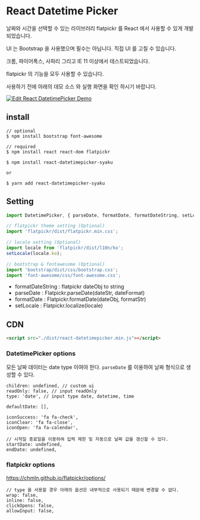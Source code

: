 # React Datetime Picker

날짜와 시간을 선택할 수 있는 라이브러리 flatpickr 를 React 에서 사용할 수 있게 개발되었습니다.

UI 는 Bootstrap 을 사용했으며 필수는 아닙니다. 직접 UI 를 고칠 수 있습니다.

크롬, 파이어폭스, 사파리 그리고 IE 11 이상에서 테스트되었습니다.

flatpickr 의 기능을 모두 사용할 수 있습니다.

사용하기 전에 아래의 데모 소스 와 실행 화면을 확인 하시기 바랍니다.

[![Edit React DatetimePicker Demo](https://codesandbox.io/static/img/play-codesandbox.svg)](https://codesandbox.io/s/v64l7r7mr5)

## install

```
// optional
$ npm install bootstrap font-awesome

// required
$ npm install react react-dom flatpickr

$ npm install react-datetimepicker-syaku

or

$ yarn add react-datetimepicker-syaku
```

## Setting

```js
import DatetimePicker, { parseDate, formatDate, formatDateString, setLocale } from 'react-datetimepicker-syaku';

// flatpickr theme setting (Optional)
import 'flatpickr/dist/flatpickr.min.css';

// locale setting (Optional)
import locale from 'flatpickr/dist/l10n/ko';
setLocale(locale.ko);

// bootstrap & fontawesome (Optional)
import 'bootstrap/dist/css/bootstrap.css';
import 'font-awesome/css/font-awesome.css';
```

- formatDateString : flatpickr dateObj to string
- parseDate : Flatpickr.parseDate(dateStr, dateFormat)
- formatDate : Flatpickr.formatDate(dateObj, formatStr)
- setLocale : Flatpickr.localize(locale)

## CDN

```html
<script src="./dist/react-datetimepicker.min.js"></script>
```

### DatetimePicker options

모든 날짜 데이터는 date type 이여야 한다. `parseDate` 를 이용하여 날짜 형식으로 생성할 수 있다.

```
children: undefined, // custom ui
readOnly: false, // input readOnly
type: 'date', // input type date, datetime, time

defaultDate: [],

iconSuccess: 'fa fa-check',
iconClear: 'fa fa-close',
iconOpen: 'fa fa-calendar',

// 시작일 종료일을 이용하여 입력 제한 및 자동으로 날짜 값을 갱신할 수 있다.
startDate: undefined,
endDate: undefined,
```

### flatpickr options

https://chmln.github.io/flatpickr/options/

```
// type 을 사용할 경우 아래의 옵션은 내부적으로 사용되기 때문에 변경할 수 없다.
wrap: false,
inline: false,
clickOpens: false,
allowInput: false,
```